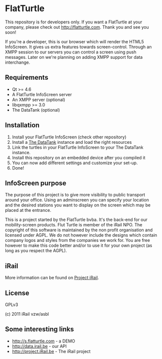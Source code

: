FlatTurtle
==========

This repository is for developers only. If you want a FlatTurtle at your company, please check out http://flatturtle.com. Thank you and see you soon!

If you're a developer, this is our browser which will render the HTML5 InfoScreen. It gives us extra features towards screen-control. Through an XMPP session to our servers you can control a screen using push messages. Later on we're planning on adding XMPP support for data interchange.

Requirements
------------

- Qt >= 4.6
- A FlatTurtle InfoScreen server
- An XMPP server (optional)
- libqxmpp >= 3.0
- The DataTank (optional)

Installation
------------

1. Install your FlatTurtle InfoScreen (check other repository)
2. Install a [The DataTank](http://github.com/iRail/The-DataTank) instance and load the right resources
3. Link the turtles in your FlatTurtle InfoScreen to your The DataTank instance.
4. Install this repository on an embedded device after you compiled it
5. You can now add different settings and customize your set-up.
6. Done!

InfoScreen purpose
------------------

The purpose of this project is to give more visibility to public transport around your office. Using an adminscreen you can specify your location and the desired stations you want to display on the screen which may be placed at the entrance.

This is a project started by the FlatTurtle bvba. It's the back-end for our mobility-screen products. Flut Turtle is member of the iRail NPO. The copyright of this software is maintained by the non profit organisation and licensed under AGPL. We do not however include the designs which contain company logos and styles from the companies we work for. You are free however to make this code better and/or to use it for your own project (as long as you respect the AGPL).

iRail
-----

More information can be found on [Project iRail](http://project.irail.be/).

License
-------

GPLv3

(c) 2011 iRail vzw/asbl

Some interesting links
-----------------------
* http://s.flatturtle.com - a DEMO
* http://data.irail.be - our API
* http://project.iRail.be - The iRail project




